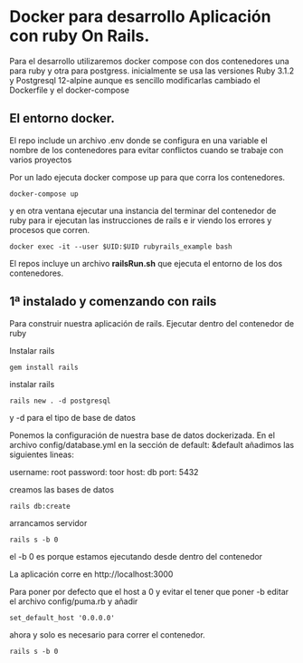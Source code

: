 # Docker para desarrollo Aplicación con ruby On Rails. 

Para el desarrollo utilizaremos docker compose con dos contenedores una para ruby y otra para postgress. inicialmente se usa las versiones Ruby 3.1.2
y Postgresql 12-alpine aunque es sencillo modificarlas cambiado el Dockerfile y el docker-compose


## El entorno docker.

El repo include un archivo .env donde se configura en una variable el nombre de los contenedores para evitar conflictos cuando se trabaje con varios proyectos

Por un lado ejecuta docker compose up para que corra los contenedores.

    docker-compose up

y en otra ventana ejecutar una instancia del terminar del contenedor de ruby para ir ejecutan las instrucciones de rails e ir viendo los errores y procesos que corren.


    docker exec -it --user $UID:$UID rubyrails_example bash


El repos incluye un archivo **railsRun.sh** que ejecuta el entorno de los dos contenedores. 


## 1ª instalado y comenzando con rails

Para construir nuestra aplicación de rails. Ejecutar dentro del contenedor de ruby

Instalar rails

    gem install rails

instalar rails

    rails new . -d postgresql

y -d para el tipo de base de datos

Ponemos la configuración de nuestra base de datos dockerizada. En el archivo config/database.yml en la sección de default: &default añadimos las siguientes lineas:

  username: root
  password: toor
  host: db
  port: 5432

creamos las bases de datos

    rails db:create

arrancamos servidor

    rails s -b 0

el -b 0 es porque estamos ejecutando desde dentro del contenedor

La aplicación corre en http://localhost:3000

Para poner por defecto que el host a 0 y evitar el tener que poner -b editar el archivo config/puma.rb y añadir

    set_default_host '0.0.0.0'

ahora y solo es necesario para correr el contenedor.

    rails s -b 0